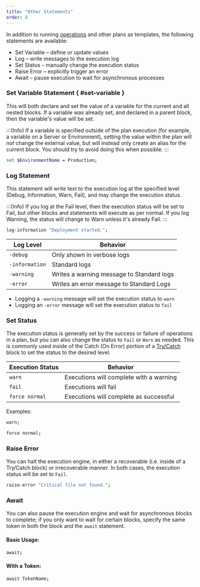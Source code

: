 ```yaml
---
title: "Other Statements"
order: 8
---
```


In addition to running [operations](/docs/otter/reference/operations) and other plans as templates, the following statements are available:

* Set Variable – define or update values
* Log – write messages to the execution log
* Set Status – manually change the execution status
* Raise Error – explicitly trigger an error
* Await – pause execution to wait for asynchronous processes

### Set Variable Statement { #set-variable }
This will both declare and set the value of a variable for the current and all nested blocks. If a variable was already set, and declared in a parent block, then the variable's value will be set.

:::(Info)
If a variable is specified outside of the plan execution (for example, a variable on a Server or Environment), setting the value within the plan will *not* change the external value, but will instead only create an alias for the current block. You should try to avoid doing this when possible.
:::

```bash
set $EnvironmentName = Production;
```

### Log Statement
This statement will write text to the execution log at the specified level (Debug, Information, Warn, Fail), and may change the execution status.

:::(Info)
If you log at the Fail level, then the execution status will be set to Fail, but other blocks and statements will execute as per normal. If you log Warning, the status will change to Warn unless it's already Fail.
:::

```bash
log-information "Deployment started.";
```

| Log Level  | Behavior |
|---|---|
| `-debug` | Only shown in verbose logs |
| `-information` | Standard logs |
| `-warning` | Writes a warning message to Standard logs |
| `-error` | Writes an error message to Standard Logs |

* Logging a `-warning` message will set the execution status to `warn`
* Logging an `-error` message will set the execution status to `fail`

### Set Status
The execution status is generally set by the success or failure of operations in a plan, but you can also change the status to `Fail` or `Warn` as needed. This is commonly used inside of the Catch (On Error) portion of a [Try/Catch](/docs/executionengine/overview/statements-and-blocks/try-catch) block to set the status to the desired level.

| Execution Status  | Behavior |
|---|---|
| `warn `| Executions will complete with a warning |
| `fail` | Executions will fail |
| `force normal` | Executions will complete as successful |

Examples:

```bash
warn;
```

```bash
force normal;
```

### Raise Error
You can halt the execution engine, in either a recoverable (i.e. inside of a Try/Catch block) or irrecoverable manner. In both cases, the execution status will be set to `Fail`.

```bash
raise-error "Critical file not found.";
```

### Await
You can also pause the execution engine and wait for asynchronous blocks to complete; if you only want to wait for certain blocks, specify the same token in both the block and the `await` statement.

#### Basic Usage:

```bash
await;
```

#### With a Token:

```bash
await TokenName;
```